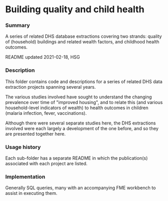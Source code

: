 # Building quality and child health

### Summary

A series of related DHS database extractions covering two strands: quality of (household) buildings and related wealth factors, and childhood health outcomes. 

README updated 2021-02-18, HSG

### Description

This folder contains code and descriptions for a series of related DHS data extraction projects spanning several years. 

The various studies involved have sought to understand the changing prevalence over time of "improved housing", and to relate this (and various household-level indicators of wealth) to health outcomes in children (malaria infection, fever, vaccinations). 

Although there were several separate studies here, the DHS extractions involved were each largely a development of the one before, and so they are presented together here. 

### Usage history

Each sub-folder has a separate README in which the publication(s) associated with each project are listed.

### Implementation

Generally SQL queries, many with an accompanying FME workbench to assist in executing them.


